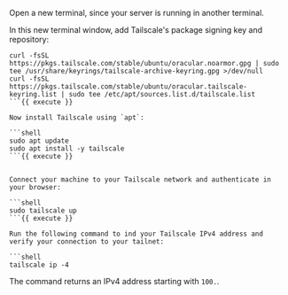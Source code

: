 Open a new terminal, since your server is running in another terminal.

In this new terminal window, add Tailscale's package signing key and repository:

```shell
curl -fsSL https://pkgs.tailscale.com/stable/ubuntu/oracular.noarmor.gpg | sudo tee /usr/share/keyrings/tailscale-archive-keyring.gpg >/dev/null
curl -fsSL https://pkgs.tailscale.com/stable/ubuntu/oracular.tailscale-keyring.list | sudo tee /etc/apt/sources.list.d/tailscale.list
```{{ execute }}

Now install Tailscale using `apt`:

```shell
sudo apt update
sudo apt install -y tailscale
```{{ execute }}


Connect your machine to your Tailscale network and authenticate in your browser:

```shell
sudo tailscale up
```{{ execute }}

Run the following command to ind your Tailscale IPv4 address and verify your connection to your tailnet:

```shell
tailscale ip -4
```

The command returns an IPv4 address starting with `100.`.


